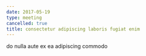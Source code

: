 ```yaml
---
date: 2017-05-19
type: meeting
cancelled: true
title: consectetur adipiscing laboris fugiat enim
---
```

do nulla aute ex ea adipiscing commodo